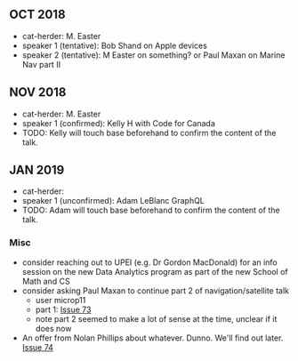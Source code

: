 
## OCT 2018

- cat-herder: M. Easter
- speaker 1 (tentative): Bob Shand on Apple devices
- speaker 2 (tentative): M Easter on something? or Paul Maxan on Marine Nav part II

## NOV 2018

- cat-herder: M. Easter
- speaker 1 (confirmed): Kelly H with Code for Canada
- TODO: Kelly will touch base beforehand to confirm the content of the talk.

## JAN 2019

- cat-herder: 
- speaker 1 (unconfirmed): Adam LeBlanc GraphQL
- TODO: Adam will touch base beforehand to confirm the content of the talk.

### Misc

* consider reaching out to UPEI (e.g. Dr Gordon MacDonald) for an info session on the new Data Analytics program as part of the new School of Math and CS
* consider asking Paul Maxan to continue part 2 of navigation/satellite talk
    * user microp11 
    * part 1: [Issue 73](https://github.com/peidevs/Event_Resources/issues/73)
    * note part 2 seemed to make a lot of sense at the time, unclear if it does now
* An offer from Nolan Phillips about whatever. Dunno. We'll find out later. [Issue 74](https://github.com/peidevs/Event_Resources/issues/74)
